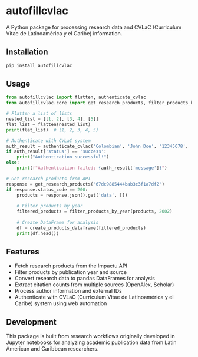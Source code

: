 # autofillcvlac

A Python package for processing research data and CVLaC (Curriculum Vitae de Latinoamérica y el Caribe) information.

## Installation

```bash
pip install autofillcvlac
```

## Usage

```python
from autofillcvlac import flatten, authenticate_cvlac
from autofillcvlac.core import get_research_products, filter_products_by_year, create_products_dataframe

# Flatten a list of lists
nested_list = [[1, 2], [3, 4], [5]]
flat_list = flatten(nested_list)
print(flat_list)  # [1, 2, 3, 4, 5]

# Authenticate with CVLaC system
auth_result = authenticate_cvlac('Colombian', 'John Doe', '12345678', 'your_password')
if auth_result['status'] == 'success':
    print("Authentication successful!")
else:
    print(f"Authentication failed: {auth_result['message']}")

# Get research products from API
response = get_research_products('67dc9885444bab3c3f1a7df2')
if response.status_code == 200:
    products = response.json().get('data', [])
    
    # Filter products by year
    filtered_products = filter_products_by_year(products, 2002)
    
    # Create DataFrame for analysis
    df = create_products_dataframe(filtered_products)
    print(df.head())
```

## Features

- Fetch research products from the Impactu API
- Filter products by publication year and source
- Convert research data to pandas DataFrames for analysis
- Extract citation counts from multiple sources (OpenAlex, Scholar)
- Process author information and external IDs
- Authenticate with CVLaC (Curriculum Vitae de Latinoamérica y el Caribe) system using web automation

## Development

This package is built from research workflows originally developed in Jupyter notebooks for analyzing academic publication data from Latin American and Caribbean researchers.
